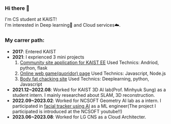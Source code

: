 ### Hi there 👋
I'm CS student at KAIST!   
I'm interested in Deep learning🧠 and Cloud services☁️.   

### My carrer path:    
* **2017**: Entered KAIST   
* **2021**: I exprienced 3 mini projects 
  1. [Community site application for KAIST EE](https://github.com/HyunHo99/EE-lap-application-Front) Used Technics: Andriod, python, flask
  2. [Online web game(quoridor) page](https://github.com/HyunHo99/quoridor) Used Technics: Javascript, Node.js
  3. [Body fat chacking site](https://github.com/HyunHo99/bodyFatWeb) Used Technics: Deeplearning, python, Javascript
* **2021.12~2022.08**: Worked for KAIST 3D AI lab(Prof. Minhyuk Sung) as a student intern. I mainly researched about SLAM, 3D reconstruction.   
* **2022.09~2023.02**: Worked for NCSOFT Geometry AI lab as a intern. I participated in [facial tracker using AI](https://www.youtube.com/watch?v=4mfESaPbLI4&t=412s) as a ML engineer(The project I participated is introduced at the NCSOFT youtube!!)
* **2023.06~2023.08**: Worked for LG CNS as a Cloud Architecter.   
<!--
**HyunHo99/HyunHo99** is a ✨ _special_ ✨ repository because its `README.md` (this file) appears on your GitHub profile.

Here are some ideas to get you started:

- 🔭 I’m currently working on ...
- 🌱 I’m currently learning ...
- 👯 I’m looking to collaborate on ...
- 🤔 I’m looking for help with ...
- 💬 Ask me about ...
- 📫 How to reach me: ...
- 😄 Pronouns: ...
- ⚡ Fun fact: ...
-->
